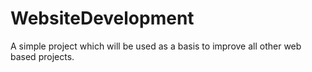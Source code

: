 # WebsiteDevelopment

A simple project which will be used as a basis to improve all other web based projects.
